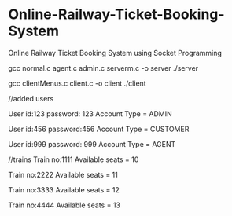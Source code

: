 # Online-Railway-Ticket-Booking-System
Online Railway Ticket Booking System using Socket Programming


gcc normal.c  agent.c admin.c serverm.c -o server
./server

gcc clientMenus.c client.c -o client
./client


//added users

User id:123
password: 123
Account Type = ADMIN

User id:456
password:456
Account Type = CUSTOMER

User id:999
password: 999
Account Type = AGENT

//trains
Train no:1111
Available seats = 10

Train no:2222
Available seats = 11

Train no:3333
Available seats = 12

Train no:4444
Available seats = 13
